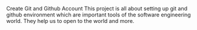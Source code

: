 Create Git and Github Account
  This project is all about setting up git and github environment which are important tools of the software engineering world. They help us to open to the world and more.
